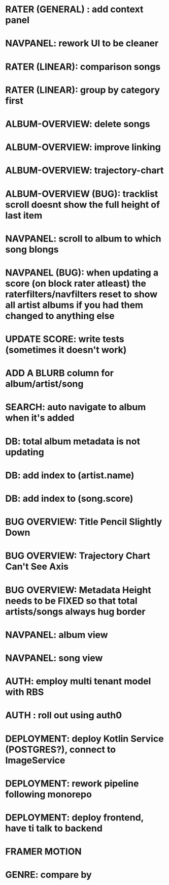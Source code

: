 # RATER (GENERAL) : add context panel
# NAVPANEL: rework UI to be cleaner 
# RATER (LINEAR): comparison songs   
# RATER (LINEAR): group by category first
# ALBUM-OVERVIEW: delete songs
# ALBUM-OVERVIEW: improve linking 
# ALBUM-OVERVIEW: trajectory-chart 
# ALBUM-OVERVIEW (BUG): tracklist scroll doesnt show the full height of last item
# NAVPANEL: scroll to album to which song blongs 
# NAVPANEL (BUG): when updating a score (on block rater atleast) the raterfilters/navfilters reset to show all artist albums if you had them changed to anything else   
# UPDATE SCORE: write tests (sometimes it doesn't work) 
# ADD A BLURB column for album/artist/song 
# SEARCH: auto navigate to album when it's added
# DB: total album metadata is not updating
# DB: add index to (artist.name)
# DB: add index to (song.score)
# BUG OVERVIEW: Title Pencil Slightly Down
# BUG OVERVIEW: Trajectory Chart Can't See Axis
# BUG OVERVIEW: Metadata Height needs to be FIXED so that total artists/songs always hug border 
# NAVPANEL: album view 
# NAVPANEL: song view
# AUTH: employ multi tenant model with RBS
# AUTH : roll out using auth0
# DEPLOYMENT: deploy Kotlin Service (POSTGRES?), connect to ImageService  
# DEPLOYMENT: rework pipeline following monorepo
# DEPLOYMENT: deploy frontend, have ti talk to backend
# FRAMER MOTION
# GENRE: compare by 